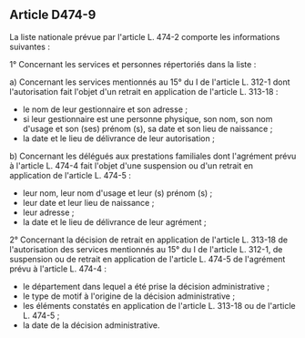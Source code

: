 ## Article D474-9


La liste nationale prévue par l'article L. 474-2 comporte les informations suivantes :

1° Concernant les services et personnes répertoriés dans la liste :

a) Concernant les services mentionnés au 15° du I de l'article L. 312-1 dont l'autorisation fait l'objet d'un
retrait en application de l'article L. 313-18 :

- le nom de leur gestionnaire et son adresse ;
- si leur gestionnaire est une personne physique, son nom, son nom d'usage et son (ses) prénom (s), sa date et
son lieu de naissance ;
- la date et le lieu de délivrance de leur autorisation ;

b) Concernant les délégués aux prestations familiales dont l'agrément prévu à l'article L. 474-4 fait l'objet
d'une suspension ou d'un retrait en application de l'article L. 474-5 :

- leur nom, leur nom d'usage et leur (s) prénom (s) ;
- leur date et leur lieu de naissance ;
- leur adresse ;
- la date et le lieu de délivrance de leur agrément ;

2° Concernant la décision de retrait en application de l'article L. 313-18 de l'autorisation des services
mentionnés au 15° du I de l'article L. 312-1, de suspension ou de retrait en application de l'article L. 474-5 de
l'agrément prévu à l'article L. 474-4 :

- le département dans lequel a été prise la décision administrative ;
- le type de motif à l'origine de la décision administrative ;
- les éléments constatés en application de l'article L. 313-18 ou de l'article L. 474-5 ;
- la date de la décision administrative.

